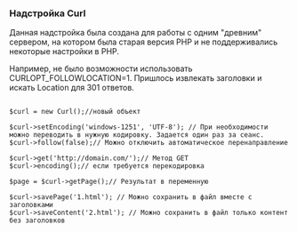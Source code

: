 <h3>Надстройка Curl</h3><p>Данная надстройка была создана для работы с одним "древним" сервером, на котором была старая версия PHP и не поддерживались некоторые настройки в PHP.</p><p>Например, не было возможности использовать CURLOPT_FOLLOWLOCATION=1. Пришлось извлекать заголовки и искать Location для 301 ответов.</p><pre><code>$curl = new Curl();//новый объект$curl->setEncoding('windows-1251', 'UTF-8'); // При необходимости можно переводить в нужную кодировку. Задается один раз за сеанс.$curl->follow(false);// Можно отключить автоматическое перенаправление$curl->get('http://domain.com/');// Метод GET$curl->encoding();// если требуется перекодировка$page = $curl->getPage();// Результат в переменную$curl->savePage('1.html'); // Можно сохранить в файл вместе с заголовками$curl->saveContent('2.html'); // Можно сохранить в файл только контент без заголовков</code></pre>